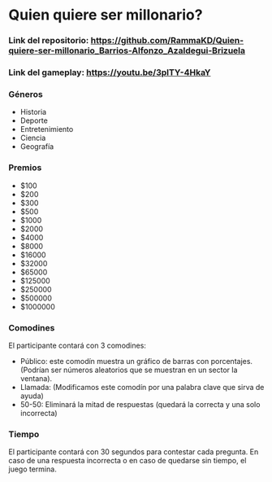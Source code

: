 # Quien quiere ser millonario?

### Link del repositorio: https://github.com/RammaKD/Quien-quiere-ser-millonario_Barrios-Alfonzo_Azaldegui-Brizuela
### Link del gameplay: https://youtu.be/3plTY-4HkaY

### Géneros
- Historia
- Deporte
- Entretenimiento
- Ciencia
- Geografía

### Premios
- $100 
- $200 
- $300 
- $500 
- $1000 
- $2000 
- $4000 
- $8000 
- $16000 
- $32000 
- $65000 
- $125000 
- $250000 
- $500000 
- $1000000 

### Comodines
El participante contará con 3 comodines:
- Público: este comodín muestra un gráfico de barras con porcentajes. (Podrían ser números aleatorios que se muestran en un sector la ventana).
- Llamada: (Modificamos este comodín por una palabra clave que sirva de ayuda)
- 50-50: Eliminará la mitad de respuestas (quedará la correcta y una solo incorrecta)

### Tiempo
El participante contará con 30 segundos para contestar cada pregunta.
En caso de una respuesta incorrecta o en caso de quedarse sin tiempo, el juego termina.
